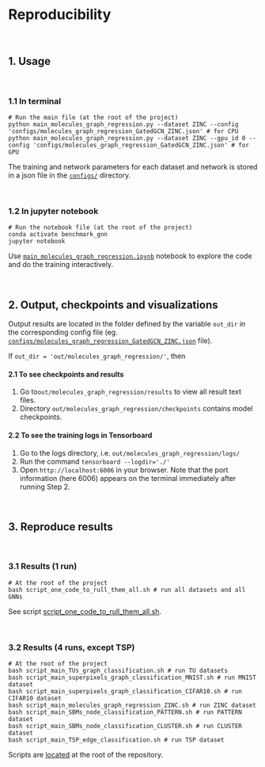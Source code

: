 # Reproducibility


<br>

## 1. Usage


<br>

### 1.1 In terminal

```
# Run the main file (at the root of the project)
python main_molecules_graph_regression.py --dataset ZINC --config 'configs/molecules_graph_regression_GatedGCN_ZINC.json' # for CPU
python main_molecules_graph_regression.py --dataset ZINC --gpu_id 0 --config 'configs/molecules_graph_regression_GatedGCN_ZINC.json' # for GPU
```
The training and network parameters for each dataset and network is stored in a json file in the [`configs/`](../configs) directory.












<br>

### 1.2 In jupyter notebook
```
# Run the notebook file (at the root of the project)
conda activate benchmark_gnn 
jupyter notebook
```
Use [`main_molecules_graph_regression.ipynb`](../main_molecules_graph_regression.ipynb) notebook to explore the code and do the training interactively.




<br>

## 2. Output, checkpoints and visualizations

Output results are located in the folder defined by the variable `out_dir` in the corresponding config file (eg. [`configs/molecules_graph_regression_GatedGCN_ZINC.json`](../configs/molecules_graph_regression_GatedGCN_ZINC.json) file).  

If `out_dir = 'out/molecules_graph_regression/'`, then 

#### 2.1 To see checkpoints and results
1. Go to`out/molecules_graph_regression/results` to view all result text files.
2. Directory `out/molecules_graph_regression/checkpoints` contains model checkpoints.

#### 2.2 To see the training logs in Tensorboard
1. Go to the logs directory, i.e. `out/molecules_graph_regression/logs/`
2. Run the command `tensorboard --logdir='./'`
3. Open `http://localhost:6006` in your browser. Note that the port information (here 6006) appears on the terminal immediately after running Step 2.




<br>

## 3. Reproduce results

<br>

### 3.1 Results (1 run)

```
# At the root of the project
bash script_one_code_to_rull_them_all.sh # run all datasets and all GNNs
```

See script [script_one_code_to_rull_them_all.sh](../script_one_code_to_rull_them_all.sh). 




<br>

### 3.2 Results (4 runs, except TSP)

```
# At the root of the project
bash script_main_TUs_graph_classification.sh # run TU datasets
bash script_main_superpixels_graph_classification_MNIST.sh # run MNIST dataset
bash script_main_superpixels_graph_classification_CIFAR10.sh # run CIFAR10 dataset
bash script_main_molecules_graph_regression_ZINC.sh # run ZINC dataset
bash script_main_SBMs_node_classification_PATTERN.sh # run PATTERN dataset
bash script_main_SBMs_node_classification_CLUSTER.sh # run CLUSTER dataset
bash script_main_TSP_edge_classification.sh # run TSP dataset
```

Scripts are [located](../../../) at the root of the repository.

 


















<br><br><br>